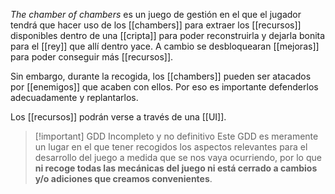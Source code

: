 *The chamber of chambers* es un juego de gestión en el que el jugador tendrá que hacer uso de los [[chambers]] para extraer los [[recursos]] disponibles dentro de una [[cripta]] para poder reconstruirla y dejarla bonita para el [[rey]] que allí dentro yace. A cambio se desbloquearan [[mejoras]] para poder conseguir más [[recursos]].

Sin embargo, durante la recogida, los [[chambers]] pueden ser atacados por [[enemigos]] que acaben con ellos. Por eso es importante defenderlos adecuadamente y replantarlos.

Los [[recursos]] podrán verse a través de una [[UI]].

>[!important] GDD Incompleto y no definitivo
>Este GDD es meramente un lugar en el que tener recogidos los aspectos relevantes para el desarrollo del juego a medida que se nos vaya ocurriendo, por lo que **ni recoge todas las mecánicas del juego ni está cerrado a cambios y/o adiciones que creamos convenientes**.

